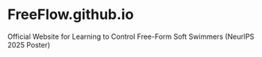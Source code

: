 # FreeFlow.github.io
Official Website for Learning to Control Free-Form Soft Swimmers (NeurlPS 2025 Poster)
